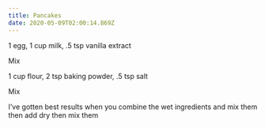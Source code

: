 ```yaml
---
title: Pancakes
date: 2020-05-09T02:00:14.869Z
---
```

1 egg, 1 cup milk, .5 tsp vanilla extract 

Mix

1 cup flour, 2 tsp baking powder, .5 tsp salt

Mix

I’ve gotten best results when you combine the wet ingredients and mix them then add dry then mix them